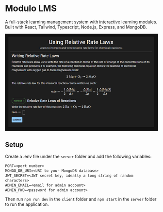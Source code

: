 # Modulo LMS

A full-stack learning management system with interactive learning modules. Built with React, Tailwind, Typescript, Node.js, Express, and MongoDB.

![](img/app_image.png)

## Setup

Create a .env file under the `server` folder and add the following variables:
```env
PORT=<port number>
MONGO_DB_URI=<URI to your MongoDB database>
JWT_SECRET=<JWT secret key, ideally a long string of random characters>
ADMIN_EMAIL=<email for admin account>
ADMIN_PWD=<password for admin account>
```

Then run `npm run dev` in the `client` folder and `npm start` in the `server` folder to run the application.